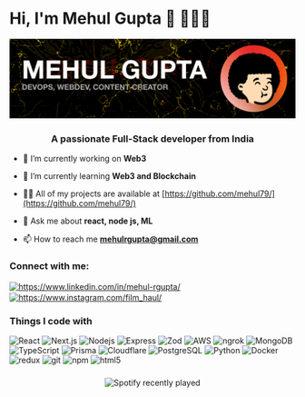 <h1 align="left">Hi, I'm Mehul Gupta 👋 🧑🏻‍💻</h1>

![Header](./banner.png)

<h3 align="center">A passionate Full-Stack developer from India</h3>

- 🔭 I’m currently working on **Web3**

- 🌱 I’m currently learning **Web3 and Blockchain**

- 👨‍💻 All of my projects are available at [https://github.com/mehul79/](https://github.com/mehul79/)

- 💬 Ask me about **react, node js, ML**

- 📫 How to reach me **mehulrgupta@gmail.com**

<h3 align="left">Connect with me:</h3>
<p align="left">
<a href="https://linkedin.com/in/https://www.linkedin.com/in/mehul-rgupta/" target="blank"><img align="center" src="https://raw.githubusercontent.com/rahuldkjain/github-profile-readme-generator/master/src/images/icons/Social/linked-in-alt.svg" alt="https://www.linkedin.com/in/mehul-rgupta/" height="30" width="40" /></a>
<a href="https://instagram.com/https://www.instagram.com/film_haul/" target="blank"><img align="center" src="https://raw.githubusercontent.com/rahuldkjain/github-profile-readme-generator/master/src/images/icons/Social/instagram.svg" alt="https://www.instagram.com/film_haul/" height="30" width="40" /></a>
</p>

<h3>Things I code with</h3>
<p>
  <img alt="React" src="https://img.shields.io/badge/-React-45b8d8?style=flat-square&logo=react&logoColor=white" />
  <img alt="Next.js" src="https://img.shields.io/badge/-Next.js-000000?style=flat-square&logo=next.js&logoColor=white" />
  <img alt="Nodejs" src="https://img.shields.io/badge/-Nodejs-43853d?style=flat-square&logo=Node.js&logoColor=white" />
  <img alt="Express" src="https://img.shields.io/badge/-Express-000000?style=flat-square&logo=express&logoColor=white" />
<img alt="Zod" src="https://img.shields.io/badge/-Zod-3E67EC?style=flat-square&logo=zod&logoColor=white" />
<img alt="AWS" src="https://img.shields.io/badge/-AWS-232F3E?style=flat-square&logo=amazonaws&logoColor=white" />
<img alt="ngrok" src="https://img.shields.io/badge/-ngrok-1F1E37?style=flat-square&logo=ngrok&logoColor=white" />

  <img alt="MongoDB" src="https://img.shields.io/badge/-MongoDB-13aa52?style=flat-square&logo=mongodb&logoColor=white" />
  <img alt="TypeScript" src="https://img.shields.io/badge/-TypeScript-007ACC?style=flat-square&logo=typescript&logoColor=white" />
  <img alt="Prisma" src="https://img.shields.io/badge/-Prisma-2D3748?style=flat-square&logo=prisma&logoColor=white" />
<img alt="Cloudflare" src="https://img.shields.io/badge/-Cloudflare-F38020?style=flat-square&logo=cloudflare&logoColor=white" />
  <img alt="PostgreSQL" src="https://img.shields.io/badge/-PostgreSQL-336791?style=flat-square&logo=postgresql&logoColor=white" />
  <img alt="Python" src="https://img.shields.io/badge/-Python-3776AB?style=flat-square&logo=python&logoColor=white" />

  <img alt="Docker" src="https://img.shields.io/badge/-Docker-46a2f1?style=flat-square&logo=docker&logoColor=white" />
  <img alt="redux" src="https://img.shields.io/badge/-Redux-764ABC?style=flat-square&logo=redux&logoColor=white" />
  <img alt="git" src="https://img.shields.io/badge/-Git-F05032?style=flat-square&logo=git&logoColor=white" />
  <img alt="npm" src="https://img.shields.io/badge/-NPM-CB3837?style=flat-square&logo=npm&logoColor=white" />
  <img alt="html5" src="https://img.shields.io/badge/-HTML5-E34F26?style=flat-square&logo=html5&logoColor=white" />
</p>


###
<div align="center">
  
![Spotify recently played](https://spotify-recently-played-readme.vercel.app/api?user=31ktprlikgnq62klrkcw7w3fdgau&width=1000&count=7)
</div>
